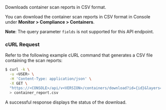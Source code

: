 Downloads container scan reports in CSV format.

You can download the container scan reports in CSV format in Console under **Monitor > Compliance > Containers**.

**Note**: The query parameter `fields` is not supported for this API endpoint.

### cURL Request

Refer to the following example cURL command that generates a CSV file containing the scan reports:

```bash
$ curl -k \
  -u <USER> \
  -H 'Content-Type: application/json' \
  -X GET \
  "https://<CONSOLE>/api/v<VERSION>/containers/download?id={id}&layers=true" \
  > container_report.csv
```

A successful response displays the status of the download.
